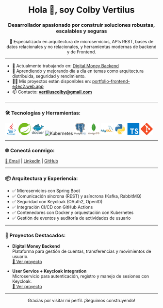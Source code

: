 <h1 align="center">Hola 👋, soy Colby Vertilus</h1>
<h3 align="center">Desarrollador  apasionado por construir soluciones robustas, escalables y seguras</h3>

<p align="center">
🔧 Especializado en arquitectura de microservicios, APIs REST, bases de datos relacionales y no relacionales, y herramientas modernas de backend y de Frontend.
</p>

---

- 🔭 Actualmente trabajando en: [Digital Money Backend](https://github.com/cvertilus/Backend-DigitalMoney)
- 🌱 Aprendiendo y mejorando día a día en temas como arquitectura distribuida, seguridad y rendimiento.
- 👨‍💻 Mis proyectos están disponibles en: [portfolio-frontend-e4ec2.web.app](https://portfolio-frontend-e4ec2.web.app)
- 📫 Contacto: **vertiluscolby@gmail.com**

<hr style="border: none; height: 1px; background-color: #ccc; margin: 20px 0;" />


<h3 align="left">🛠️ Tecnologías y Herramientas:</h3>
<p align="flex ">
  <img src="https://raw.githubusercontent.com/devicons/devicon/master/icons/java/java-original.svg" alt="Java" width="40" height="40" margin="5"/>
  <img src="https://raw.githubusercontent.com/devicons/devicon/master/icons/spring/spring-original.svg" alt="Spring Boot" width="40" height="40"  margin="5"/>
  <img src="https://raw.githubusercontent.com/devicons/devicon/master/icons/docker/docker-original-wordmark.svg" alt="Docker" width="40" height="40"  margin="5"/>
  <img src="https://www.vectorlogo.zone/logos/kubernetes/kubernetes-icon.svg" alt="Kubernetes" width="40" height="40"  margin="5"/>
  <img src="https://raw.githubusercontent.com/devicons/devicon/master/icons/postgresql/postgresql-original-wordmark.svg" alt="PostgreSQL" width="40" height="40"  margin="5"/>
  <img src="https://raw.githubusercontent.com/devicons/devicon/master/icons/mongodb/mongodb-original-wordmark.svg" alt="MongoDB" width="40" height="40"  margin="5"/>
  <img src="https://raw.githubusercontent.com/devicons/devicon/master/icons/mysql/mysql-original-wordmark.svg" alt="MySQL" width="40" height="40"  margin="5"/>
  <img src="https://raw.githubusercontent.com/devicons/devicon/master/icons/python/python-original.svg" alt="Python" width="40" height="40"  margin="5"/>
  <img src="https://raw.githubusercontent.com/devicons/devicon/master/icons/typescript/typescript-original.svg" alt="TypeScript" width="40" height="40"  margin="5"/>
  <img src="https://raw.githubusercontent.com/devicons/devicon/master/icons/git/git-original.svg" alt="Git" width="40" height="40"/>
</p>



---

<h3 align="left">🌐 Conectá conmigo:</h3>
<p align="left">
  <a href="mailto:vertiluscolby@gmail.com">📧 Email</a> |
  <a href="https://www.linkedin.com/in/tuusuario" target="_blank">LinkedIn</a> |
  <a href="https://github.com/cvertilus" target="_blank">GitHub</a>
</p>


---

<h3 align="left">📦 Arquitectura y Experiencia:</h3>

- ✅ Microservicios con Spring Boot
- ✅ Comunicación síncrona (REST) y asíncrona (Kafka, RabbitMQ)
- ✅ Seguridad con Keycloak (OAuth2, OpenID)
- ✅ Integración CI/CD con GitHub Actions
- ✅ Contenedores con Docker y orquestación con Kubernetes
- ✅ Gestión de eventos y auditoría de actividades de usuario

---

<h3 align="left">🚀 Proyectos Destacados:</h3>

- **Digital Money Backend**  
  Plataforma para gestión de cuentas, transferencias y movimientos de usuario.  
  [🔗 Ver proyecto](https://github.com/cvertilus/Backend-DigitalMoney)

- **User Service + Keycloak Integration**  
  Microservicio para autenticación, registro y manejo de sesiones con Keycloak.  
  [🔗 Ver proyecto](https://github.com/cvertilus/...)

---

<p align="center">Gracias por visitar mi perfil. ¡Seguimos construyendo!</p>

